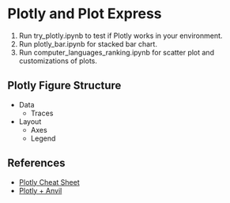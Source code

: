 # Plotly and Plot Express
1. Run try_plotly.ipynb to test if Plotly works in your environment.
2. Run plotly_bar.ipynb for stacked bar chart.
3. Run computer_languages_ranking.ipynb for scatter plot and customizations of plots.

## Plotly Figure Structure
- Data
    - Traces
- Layout
    - Axes
    - Legend

## References
- [Plotly Cheat Sheet](https://images.plot.ly/plotly-documentation/images/python_cheat_sheet.pdf)
- [Plotly + Anvil](https://opensource.com/article/20/5/plotly-python)
